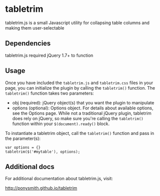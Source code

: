 tabletrim
=========

tabletrim.js is a small Javascript utility for collapsing table columns and making them user-selectable


Dependencies
-------------
tabletrim.js required jQuery 1.7+ to function


Usage
-------------
Once you have included the `tabletrim.js` and `tabletrim.css` files in your page, you can initialize the plugin by calling 
the `tabletrim()` function. The `tabletrim()` function takes two parameters:

* obj (required): jQuery object(s) that you want the plugin to manipulate
* options (optional): Options object. For details about available options, see the Options page.
While not a traditional jQuery plugin, tabletrim does rely on jQuery, so make sure you're calling the `tabletrim()` function within your `$(document).ready()` block.  

To instantiate a tabletrim object, call the `tabletrim()` function and pass in the parameter(s):

    var options = {}
    tabletrim($('#mytable'), options);


Additional docs
-----------------
For additional documentation about tabletrim.js, visit:

http://ponysmith.github.io/tabletrim
